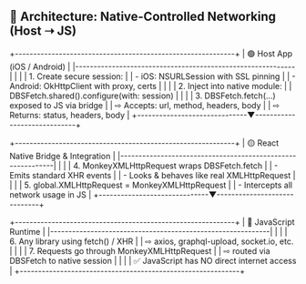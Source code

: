 ## 🔁 Architecture: Native-Controlled Networking (Host ➝ JS)

+------------------------------------------------------------+
|                 🟢 Host App (iOS / Android)                |
|------------------------------------------------------------|
|                                                            |
|  1. Create secure session:                                 |
|     - iOS: NSURLSession with SSL pinning                   |
|     - Android: OkHttpClient with proxy, certs              |
|                                                            |
|  2. Inject into native module:                             |
|     DBSFetch.shared().configure(with: session)             |
|                                                            |
|  3. DBSFetch.fetch(...) exposed to JS via bridge           |
|     ⇨ Accepts: url, method, headers, body                  |
|     ⇨ Returns: status, headers, body                       |
+------------------------------▼-----------------------------+

+------------------------------------------------------------+
|             🟡 React Native Bridge & Integration           |
|------------------------------------------------------------|
|                                                            |
|  4. MonkeyXMLHttpRequest wraps DBSFetch.fetch              |
|     - Emits standard XHR events                            |
|     - Looks & behaves like real XMLHttpRequest             |
|                                                            |
|  5. global.XMLHttpRequest = MonkeyXMLHttpRequest           |
|     - Intercepts all network usage in JS                   |
+------------------------------▼-----------------------------+

+------------------------------------------------------------+
|                  🔵 JavaScript Runtime                     |
|------------------------------------------------------------|
|                                                            |
|  6. Any library using fetch() / XHR                        |
|     ⇨ axios, graphql-upload, socket.io, etc.               |
|                                                            |
|  7. Requests go through MonkeyXMLHttpRequest               |
|     ⇨ routed via DBSFetch to native session                |
|                                                            |
|  ✅ JavaScript has NO direct internet access               |
+------------------------------------------------------------+
